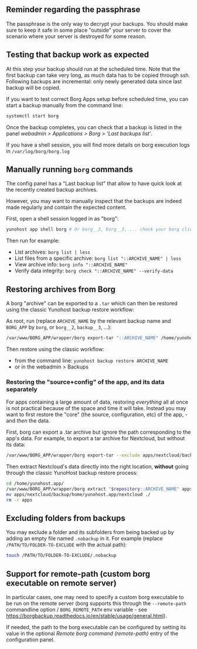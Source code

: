 ## Reminder regarding the passphrase

The passphrase is the only way to decrypt your backups. You should make sure to keep it safe in some place "outside" your server to cover the scenario where your server is destroyed for some reason.

## Testing that backup work as expected

At this step your backup should run at the scheduled time. Note that the first backup can take very long, as much data has to be copied through ssh. Following backups are incremental: only newly generated data since last backup will be copied.

If you want to test correct Borg Apps setup before scheduled time, you can start a backup manually from the command line:

```bash
systemctl start borg
```

Once the backup completes, you can check that a backup is listed in the panel *webadmin > Applications > Borg > 'Last backups list'*.

If you have a shell session, you will find more details on borg execution logs in `/var/log/borg/borg.log`

## Manually running `borg` commands

The config panel has a "Last backup list" that allow to have quick look at the recently created backup archives.

However, you may want to manually inspect that the backups are indeed made regularly and contain the expected content.

First, open a shell session logged in as "borg":

```bash
yunohost app shell borg # Or borg__2, borg__3, ... check your borg client app ids using `yunohost app list`
```

Then run for example:

- List archives: `borg list | less`
- List files from a specific archive: `borg list "::ARCHIVE_NAME" | less`
- View archive info: `borg info "::ARCHIVE_NAME"`
- Verify data integrity: `borg check "::ARCHIVE_NAME" --verify-data`

## Restoring archives from Borg

A borg "archive" can be exported to a `.tar` which can then be restored using the classic Yunohost backup restore workflow:

As root, run (replace `ARCHIVE_NAME` by the relevant backup name and `BORG_APP` by `borg`, or `borg__2`, `backup__3`, ...):
```bash
/var/www/BORG_APP/wrapper/borg export-tar "::ARCHIVE_NAME" /home/yunohost.backup/archives/ARCHIVE_NAME.tar
```

Then restore using the classic workflow:
- from the command line: `yunohost backup restore ARCHIVE_NAME`
- or in the webadmin > Backups

### Restoring the "source+config" of the app, and its data separately

For apps containing a large amount of data, restoring *everything* all at once is not practical because of the space and time it will take. Instead you may want to first restore the "core" (the source, configuration, etc) of the app, - and *then* the data.

First, borg can export a .tar archive but ignore the path corresponding to the app's data. For example, to export a tar archive for Nextcloud, but without its data:

```bash
/var/www/BORG_APP/wrapper/borg export-tar --exclude apps/nextcloud/backup/home/yunohost.app "::ARCHIVE_NAME" /home/yunohost.backup/archives/ARCHIVE_NAME.tar
```

Then extract Nextcloud's data directly into the right location, **without** going through the classic YunoHost backup restore process:

```bash
cd /home/yunohost.app/
/var/www/BORG_APP/wrapper/borg extract "$repository::ARCHIVE_NAME" apps/nextcloud/backup/home/yunohost.app/
mv apps/nextcloud/backup/home/yunohost.app/nextcloud ./
rm -r apps
```

## Excluding folders from backups

You may exclude a folder and its subfolders from being backed up by adding an empty file named `.nobackup` in it.
For example (replace `/PATH/TO/FOLDER-TO-EXCLUDE` with the actual path):
```bash
touch /PATH/TO/FOLDER-TO-EXCLUDE/.nobackup
```

## Support for remote-path (custom borg executable on remote server)

In particular cases, one may need to specify a custom borg executable to be run on the remote server (borg supports this through the `--remote-path` commandline option / `BORG_REMOTE_PATH` env variable - see <https://borgbackup.readthedocs.io/en/stable/usage/general.html>).

If needed, the path to the borg executable can be configured by setting its value in the optional *Remote borg command (remote-path)* entry of the configuration panel.
